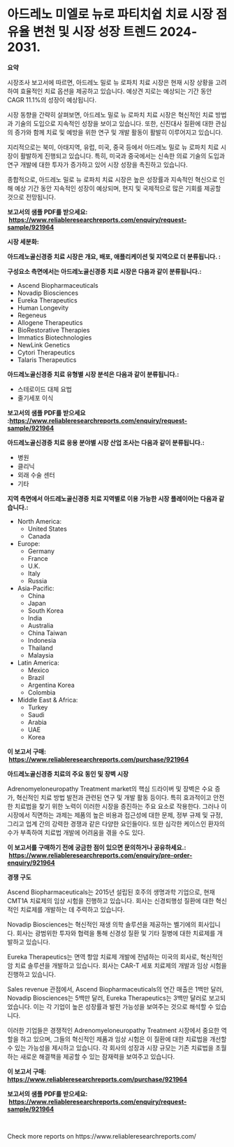 <p><h1>아드레노 미엘로 뉴로 파티치쉽 치료 시장 점유율 변천 및 시장 성장 트렌드 2024-2031.</h1></p><p><strong>요약</strong></p>
<p><p>시장조사 보고서에 따르면, 아드레노 밀로 뉴 로파치 치료 시장은 현재 시장 상황을 고려하여 효율적인 치료 옵션을 제공하고 있습니다. 예상견 지로는 예상되는 기간 동안 CAGR 11.1%의 성장이 예상됩니다.</p><p>시장 동향을 간략히 살펴보면, 아드레노 밀로 뉴 로파치 치료 시장은 혁신적인 치료 방법과 기술의 도입으로 지속적인 성장을 보이고 있습니다. 또한, 신진대사 질환에 대한 관심의 증가와 함께 치료 및 예방을 위한 연구 및 개발 활동이 활발히 이루어지고 있습니다.</p><p>지리적으로는 북미, 아태지역, 유럽, 미국, 중국 등에서 아드레노 밀로 뉴 로파치 치료 시장이 활발하게 진행되고 있습니다. 특히, 미국과 중국에서는 신속한 의료 기술의 도입과 연구 개발에 대한 투자가 증가하고 있어 시장 성장을 촉진하고 있습니다.</p><p>종합적으로, 아드레노 밀로 뉴 로파치 치료 시장은 높은 성장률과 지속적인 혁신으로 인해 예상 기간 동안 지속적인 성장이 예상되며, 현지 및 국제적으로 많은 기회를 제공할 것으로 전망됩니다.</p></p>
<p><strong>보고서의 샘플 PDF를 받으세요: &nbsp;<a href="https://www.reliableresearchreports.com/enquiry/request-sample/921964">https://www.reliableresearchreports.com/enquiry/request-sample/921964</a></strong></p>
<p><strong>시장 세분화:</strong></p>
<p><strong> 아드레노골신경증 치료 시장은 개요, 배포, 애플리케이션 및 지역으로 더 분류됩니다. :</strong></p>
<p><strong>구성요소 측면에서는 아드레노골신경증 치료 시장은 다음과 같이 분류됩니다.:</strong></p>
<p><ul><li>Ascend Biopharmaceuticals</li><li>Novadip Biosciences</li><li>Eureka Therapeutics</li><li>Human Longevity</li><li>Regeneus</li><li>Allogene Therapeutics</li><li>BioRestorative Therapies</li><li>Immatics Biotechnologies</li><li>NewLink Genetics</li><li>Cytori Therapeutics</li><li>Talaris Therapeutics</li></ul></p>
<p><strong> 아드레노골신경증 치료 유형별 시장 분석은 다음과 같이 분류됩니다.:</strong></p>
<p><ul><li>스테로이드 대체 요법</li><li>줄기세포 이식</li></ul></p>
<p><strong>보고서의 샘플 PDF를 받으세요 :<a href="https://www.reliableresearchreports.com/enquiry/request-sample/921964">https://www.reliableresearchreports.com/enquiry/request-sample/921964</a></strong></p>
<p><strong> 아드레노골신경증 치료 응용 분야별 시장 산업 조사는 다음과 같이 분류됩니다.:</strong></p>
<p><ul><li>병원</li><li>클리닉</li><li>외래 수술 센터</li><li>기타</li></ul></p>
<p><strong>지역 측면에서 아드레노골신경증 치료 지역별로 이용 가능한 시장 플레이어는 다음과 같습니다.:</strong></p>
<p><ul>
    <li>
        North America:
        <ul>
            <li>United States</li>
            <li>Canada</li>
        </ul>
    </li>
    <li>
        Europe:
        <ul>
            <li>Germany</li>
            <li>France</li>
            <li>U.K.</li>
            <li>Italy</li>
            <li>Russia</li>
        </ul>
    </li>
    <li>
        Asia-Pacific:
        <ul>
            <li>China</li>
            <li>Japan</li>
            <li>South Korea</li>
            <li>India</li>
            <li>Australia</li>
            <li>China Taiwan</li>
            <li>Indonesia</li>
            <li>Thailand</li>
            <li>Malaysia</li>
        </ul>
    </li>
    <li>
        Latin America:
        <ul>
            <li>Mexico</li>
            <li>Brazil</li>
            <li>Argentina Korea</li>
            <li>Colombia</li>
        </ul>
    </li>
    <li>
        Middle East & Africa:
        <ul>
            <li>Turkey</li>
            <li>Saudi</li>
            <li>Arabia</li>
            <li>UAE</li>
            <li>Korea</li>
        </ul>
    </li>
    </ul></p>
<p><strong>이 보고서 구매: &nbsp;<a href="https://www.reliableresearchreports.com/purchase/921964">https://www.reliableresearchreports.com/purchase/921964</a></strong></p>
<p><strong>아드레노골신경증 치료의 주요 동인 및 장벽 시장</strong></p>
<p><p>Adrenomyeloneuropathy Treatment market의 핵심 드라이버 및 장벽은 수요 증가, 혁신적인 치료 방법 발전과 관련된 연구 및 개발 활동 등이다. 특히 효과적이고 안전한 치료법을 찾기 위한 노력이 이러한 시장을 증진하는 주요 요소로 작용한다. 그러나 이 시장에서 직면하는 과제는 제품의 높은 비용과 접근성에 대한 문제, 정부 규제 및 규정, 그리고 업계 간의 강력한 경쟁과 같은 다양한 요인들이다. 또한 심각한 케이스인 환자의 수가 부족하여 치료법 개발에 어려움을 겪을 수도 있다.</p></p>
<p><strong>이 보고서를 구매하기 전에 궁금한 점이 있으면 문의하거나 공유하세요.: &nbsp;<a href="https://www.reliableresearchreports.com/enquiry/pre-order-enquiry/921964">https://www.reliableresearchreports.com/enquiry/pre-order-enquiry/921964</a></strong></p>
<p><strong>경쟁 구도</strong></p>
<p><p>Ascend Biopharmaceuticals는 2015년 설립된 호주의 생명과학 기업으로, 현재 CMT1A 치료제의 임상 시험을 진행하고 있습니다. 회사는 신경퇴행성 질환에 대한 혁신적인 치료제를 개발하는 데 주력하고 있습니다.</p><p>Novadip Biosciences는 혁신적인 재생 의학 솔루션을 제공하는 벨기에의 회사입니다. 회사는 광범위한 투자와 협력을 통해 신경성 질환 및 기타 질병에 대한 치료제를 개발하고 있습니다.</p><p>Eureka Therapeutics는 면역 항암 치료제 개발에 전념하는 미국의 회사로, 혁신적인 암 치료 솔루션을 개발하고 있습니다. 회사는 CAR-T 세포 치료제의 개발과 임상 시험을 진행하고 있습니다.</p><p>Sales revenue 관점에서, Ascend Biopharmaceuticals의 연간 매출은 1백만 달러, Novadip Biosciences는 5백만 달러, Eureka Therapeutics는 3백만 달러로 보고되었습니다. 이는 각 기업이 높은 성장률과 발전 가능성을 보여주는 것으로 해석할 수 있습니다.</p><p>이러한 기업들은 경쟁적인 Adrenomyeloneuropathy Treatment 시장에서 중요한 역할을 하고 있으며, 그들의 혁신적인 제품과 임상 시험은 이 질환에 대한 치료법을 개선할 수 있는 가능성을 제시하고 있습니다. 각 회사의 성장과 시장 규모는 기존 치료법을 초월하는 새로운 해결책을 제공할 수 있는 잠재력을 보여주고 있습니다.</p></p>
<p><strong>이 보고서 구매: &nbsp; <a href="https://www.reliableresearchreports.com/purchase/921964">https://www.reliableresearchreports.com/purchase/921964</a></strong></p>
<p><strong>보고서의 샘플 PDF를 받으세요: &nbsp;<a href="https://www.reliableresearchreports.com/enquiry/request-sample/921964">https://www.reliableresearchreports.com/enquiry/request-sample/921964</a></strong><strong></strong></p>
<p>&nbsp;</p>
<p>Check more reports on https://www.reliableresearchreports.com/</p>